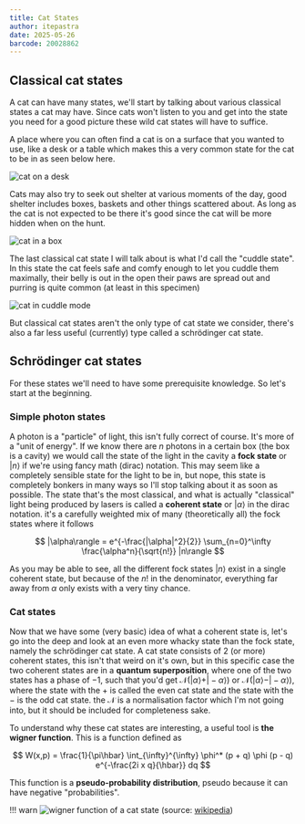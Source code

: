 ```yaml
---
title: Cat States
author: itepastra
date: 2025-05-26
barcode: 20028862
---
```


## Classical cat states

A cat can have many states, we'll start by talking about various classical states a cat may have.
Since cats won't listen to you and get into the state you need for a good picture these wild cat
states will have to suffice.

A place where you can often find a cat is on a surface that you wanted to use, like a desk or a table
which makes this a very common state for the cat to be in as seen below here.

![cat on a desk](/public/img/cats/on_desk.jpg)

Cats may also try to seek out shelter at various moments of the day, good shelter includes boxes,
baskets and other things scattered about. As long as the cat is not expected to be there it's good
since the cat will be more hidden when on the hunt.

![cat in a box](/public/img/cats/in_box.jpg)

The last classical cat state I will talk about is what I'd call the "cuddle state". In this state
the cat feels safe and comfy enough to let you cuddle them maximally, their belly is out in the open
their paws are spread out and purring is quite common (at least in this specimen)

![cat in cuddle mode](/public/img/cats/cuddle.jpg)

But classical cat states aren't the only type of cat state we consider, there's also a far
less useful (currently) type called a schrödinger cat state.

## Schrödinger cat states

For these states we'll need to have some prerequisite knowledge.
So let's start at the beginning.

### Simple photon states

A photon is a "particle" of light, this isn't fully correct of course. It's more of a "unit of energy".
If we know there are $n$ photons in a certain box (the box is a cavity) we would call the state of the
light in the cavity a **fock state** or $|n\rangle$ if we're using fancy math (dirac) notation. <!-- TODO: add a link to like wiki -->
This may seem like a completely sensible state for the light to be in, but nope,
this state is completely bonkers in many ways so I'll stop talking about it as soon as possible. <!-- TODO: add another link to why fock states are whacky as fuck -->
The state that's the most classical, and what is actually "classical" light being produced by lasers
is called a **coherent state** or $|\alpha\rangle$ in the dirac notation.
it's a carefully weighted mix of many (theoretically all) the fock states where it follows

$$
|\alpha\rangle = e^{-\frac{|\alpha|^2}{2}} \sum_{n=0}^\infty \frac{\alpha^n}{\sqrt{n!}} |n\rangle
$$

As you may be able to see, all the different fock states $|n\rangle$ exist in a single coherent state,
but because of the $n!$ in the denominator, everything far away from $\alpha$ only exists with a very tiny chance.

### Cat states

Now that we have some (very basic) idea of what a coherent state is, let's go into the deep and look at an
even more whacky state than the fock state, namely the schrödinger cat state.
A cat state consists of 2 (or more) coherent states, this isn't that weird on it's own, but in this specific
case the two coherent states are in a **quantum superposition**, where one of the two states has a phase
of $-1$, such that you'd get $\mathcal{N} (|\alpha\rangle + |-\alpha\rangle)$ or
$\mathcal{N} (|\alpha\rangle - |-\alpha\rangle)$, where the state with the $+$ is called the even
cat state and the state with the $-$ is the odd cat state. the $\mathcal{N}$ is a normalisation factor
which I'm not going into, but it should be included for completeness sake.

To understand why these cat states are interesting, a useful tool is **the wigner function**.
This is a function defined as

$$
W(x,p) = \frac{1}{\pi\hbar} \int_{\infty}^{\infty} \phi^* (p + q) \phi (p - q) e^{-\frac{2i x q}{\hbar}} dq
$$

This function is a **pseudo-probability distribution**, pseudo because it can have negative "probabilities".

!!! warn
	![wigner function of a cat state](/public/img/cats/wigner.png)
	(source: [wikipedia](https://en.wikipedia.org/wiki/Wigner_quasiprobability_distribution))
